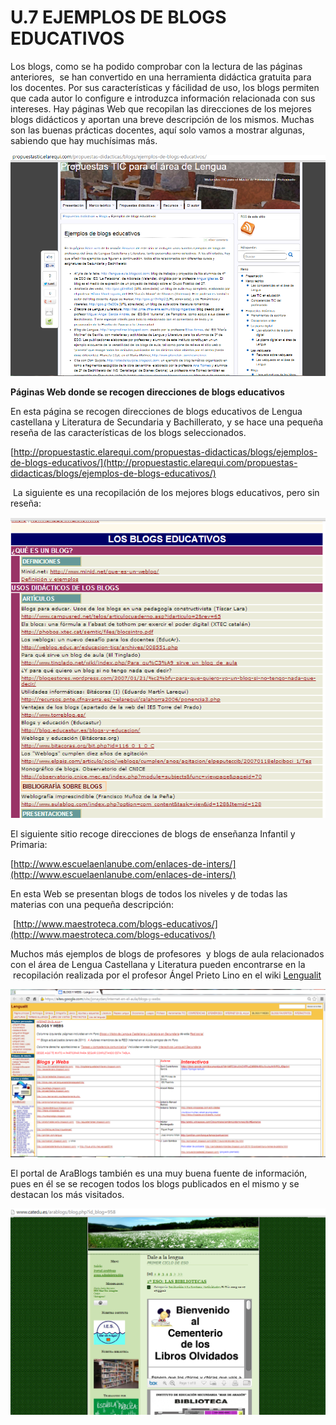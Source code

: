 # U.7 EJEMPLOS DE BLOGS EDUCATIVOS

Los blogs, como se ha podido comprobar con la lectura de las páginas anteriores,  se han convertido en una herramienta didáctica gratuita para los docentes. Por sus características y fácilidad de uso, los blogs permiten que cada autor lo configure e introduzca información relacionada con sus intereses. Hay páginas Web que recopilan las direcciones de los mejores blogs didácticos y aportan una breve descripción de los mismos. Muchas son las buenas prácticas docentes, aquí solo vamos a mostrar algunas, sabiendo que hay muchísimas más.


[![Página web donde se recogen blogs recomendados para Lengua](img/los_mejores_blogso.png "Página web donde se recogen blogs recomendado")](http://propuestastic.elarequi.com/propuestas-didacticas/blogs/ejemplos-de-blogs-educativos/)

**Páginas Web donde se recogen direcciones de blogs educativos** 

En esta página se recogen direcciones de blogs educativos de Lengua castellana y Literatura de Secundaria y Bachillerato, y se hace una pequeña reseña de las características de los blogs seleccionados.

[http://propuestastic.elarequi.com/propuestas-didacticas/blogs/ejemplos-de-blogs-educativos/](http://propuestastic.elarequi.com/propuestas-didacticas/blogs/ejemplos-de-blogs-educativos/)

 La siguiente es una recopilación de los mejores blogs educativos, pero sin reseña:


[![Página de direcciones de blogs educativos](img/los_mejores_blogs.png "Página de direcciones de blogs educativos")](http://www.materialesdelengua.org/recursos_tic/enlaces_blogs.htm)


El siguiente sitio recoge direcciones de blogs de enseñanza Infantil y Primaria:

[http://www.escuelaenlanube.com/enlaces-de-inters/](http://www.escuelaenlanube.com/enlaces-de-inters/)

En esta Web se presentan blogs de todos los niveles y de todas las materias con una pequeña descripción:

 [http://www.maestroteca.com/blogs-educativos/](http://www.maestroteca.com/blogs-educativos/)

Muchos más ejemplos de blogs de profesores  y blogs de aula relacionados con el área de Lengua Castellana y Literatura pueden encontrarse en la  recopilación realizada por el profesor Ángel Prieto Lino en el wiki [Lengualit](https://sites.google.com/site/jonaydan/internet-en-el-aula/blogs-y-webs)


[![Blogs de Lengua](img/todos_los_blogs.png "Blogs de Lengua")](https://sites.google.com/site/jonaydan/internet-en-el-aula/blogs-y-webs)


El portal de AraBlogs también es una muy buena fuente de información, pues en él se se recogen todos los blogs publicados en el mismo y se destacan los más visitados.


[![Blog de Lengua castellanaIEs Mar de Aragón](img/blogprimarag.png "Blog de Lengua castellanaIEs Mar de Aragón")](http://www.catedu.es/arablogs/blog.php?id_blog=958)


